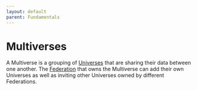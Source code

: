 ```yaml
---
layout: default
parent: Fundamentals
---
```


# Multiverses

A Multiverse is a grouping of [Universes](universes) that are sharing their data between one another. The [Federation](federations) that owns the Multiverse can add their own Universes as well as inviting other Universes owned by different Federations.

